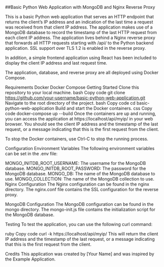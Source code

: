 ##Basic Python Web Application with MongoDB and Nginx Reverse Proxy

This is a basic Python web application that serves an HTTP endpoint that returns the client’s IP address and an indication of the last time a request was received from that client IP address. The application makes use of a MongoDB database to record the timestamp of the last HTTP request from each client IP address. The application lives behind a Nginx reverse proxy that forwards all HTTP requests starting with /api/ to the Python backend application. SSL support over TLS 1.2 is enabled in the reverse proxy.

In addition, a simple frontend application using React has been included to display the client IP address and last request time.

The application, database, and reverse proxy are all deployed using Docker Compose.

Requirements
Docker
Docker Compose
Getting Started
Clone this repository to your local machine.
bash
Copy code
git clone https://github.com/your-username/basic-python-web-application.git
Navigate to the root directory of the project.
bash
Copy code
cd basic-python-web-application
Build and start the Docker containers.
css
Copy code
docker-compose up --build
Once the containers are up and running, you can access the application at https://localhost/api/myip/ in your web browser. You should see the client IP address and the timestamp of the last request, or a message indicating that this is the first request from the client.

To stop the Docker containers, use Ctrl-C to stop the running process.

Configuration
Environment Variables
The following environment variables can be set in the .env file:

MONGO_INITDB_ROOT_USERNAME: The username for the MongoDB database.
MONGO_INITDB_ROOT_PASSWORD: The password for the MongoDB database.
MONGO_DB: The name of the MongoDB database to use.
MONGO_COLLECTION: The name of the MongoDB collection to use.
Nginx Configuration
The Nginx configuration can be found in the nginx directory. The nginx.conf file contains the SSL configuration for the reverse proxy.

MongoDB Configuration
The MongoDB configuration can be found in the mongo directory. The mongo-init.js file contains the initialization script for the MongoDB database.

Testing
To test the application, you can use the following curl command:

ruby
Copy code
curl -k https://localhost/api/myip/
This will return the client IP address and the timestamp of the last request, or a message indicating that this is the first request from the client.

Credits
This application was created by [Your Name] and was inspired by the Example Application.



